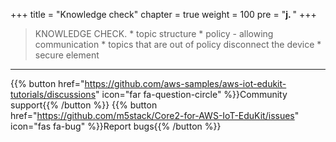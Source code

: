 +++
title = "Knowledge check"
chapter = true
weight = 100
pre = "<b>j. </b>"
+++


>  KNOWLEDGE CHECK.
>     * topic structure
>     * policy - allowing communication
>     * topics that are out of policy disconnect the device
>     * secure element



---
{{% button href="https://github.com/aws-samples/aws-iot-edukit-tutorials/discussions" icon="far fa-question-circle" %}}Community support{{% /button %}} {{% button href="https://github.com/m5stack/Core2-for-AWS-IoT-EduKit/issues" icon="fas fa-bug" %}}Report bugs{{% /button %}}